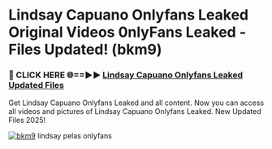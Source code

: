 # Lindsay Capuano Onlyfans Leaked Original Videos 0nlyFans Leaked - Files Updated! (bkm9)

<h3>🔴 CLICK HERE 🌐==►► <a href="https://tinyurl.com/ms9xzufz" rel="nofollow">Lindsay Capuano Onlyfans Leaked Updated Files</a></h3>

Get Lindsay Capuano Onlyfans Leaked and all content. Now you can access all videos and pictures of Lindsay Capuano Onlyfans Leaked. New Updated Files 2025!

[![bkm9](https://i.imgur.com/ppqm5kG.gif)](https://tinyurl.com/ms9xzufz)
lindsay pelas onlyfans